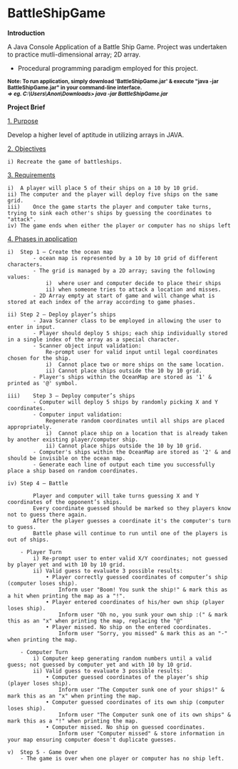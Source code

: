 # BattleShipGame
 <b>Introduction</b>
 
 A Java Console Application of a Battle Ship Game. Project was undertaken to practice mutli-dimensional array; 2D array.
 - Procedural programming paradigm employed for this project.
 
 <sup><b>Note: To run application, simply download 'BattleShipGame.jar' & execute "java -jar BattleShipGame.jar" in your command-line interface.</b></sup>
 </br><sup><b><i>=> eg. C:\Users\Anon\Downloads> java -jar BattleShipGame.jar</i></b></sup>
 
 
 <b>Project Brief</b>
 
 <u>1. Purpose</u>
 
 Develop a higher level of aptitude in utilizing arrays in JAVA. 
 
 
 <u>2. Objectives</u>
 
 	i) Recreate the game of battleships. 
 
 
 <u>3. Requirements</u>
 
 	i)	A player will place 5 of their ships on a 10 by 10 grid. 
 	ii)	The computer and the player will deploy five ships on the same grid. 
 	iii)	Once the game starts the player and computer take turns, trying to sink each other's ships by guessing the coordinates to "attack". 
 	iv)	The game ends when either the player or computer has no ships left
 
 
 <u>4. Phases in application</u>
 
 	i)	Step 1 – Create the ocean map
			- ocean map is represented by a 10 by 10 grid of different characters. 
			- The grid is managed by a 2D array; saving the following values:
				i)  where user and computer decide to place their ships
				ii) when someone tries to attack a location and misses. 
			- 2D Array empty at start of game and will change what is stored at each index of the array according to game phases.
 
 	ii)	Step 2 – Deploy player’s ships
			- Java Scanner class to be employed in allowing the user to enter in input.
			- Player should deploy 5 ships; each ship individually stored in a single index of the array as a special character.
			- Scanner object input validation:
				Re-prompt user for valid input until legal coordinates chosen for the ship.
				i)  Cannot place two or more ships on the same location.
				ii) Cannot place ships outside the 10 by 10 grid.
			- Player's ships within the OceanMap are stored as '1' & printed as '@' symbol.
 
 	iii)	Step 3 – Deploy computer’s ships
			- Computer will deploy 5 ships by randomly picking X and Y coordinates.
			- Computer input validation:
				Regenerate random coordinates until all ships are placed appropriately.
				i)  Cannot place ship on a location that is already taken by another existing player/computer ship.
				ii) Cannot place ships outside the 10 by 10 grid.
			- Computer's ships within the OceanMap are stored as '2' & and should be invisible on the ocean map.
			- Generate each line of output each time you successfully place a ship based on random coordinates.
 
 	iv)	Step 4 – Battle
 		
			Player and computer will take turns guessing X and Y coordinates of the opponent’s ships. 
			Every coordinate guessed should be marked so they players know not to guess there again.
			After the player guesses a coordinate it's the computer's turn to guess.				
			Battle phase will continue to run until one of the players is out of ships.
 
 		- Player Turn
 			i) Re-prompt user to enter valid X/Y coordinates; not guessed by player yet and with 10 by 10 grid.
 			ii) Valid guess to evaluate 3 possible results:
 				• Player correctly guessed coordinates of computer’s ship (computer loses ship).
 					Inform user "Boom! You sunk the ship!" & mark this as a hit when printing the map as a "!".
 				• Player entered coordinates of his/her own ship (player loses ship).
 					Inform user "Oh no, you sunk your own ship :(" & mark this as an "x" when printing the map, replacing the "@"
 				• Player missed. No ship on the entered coordinates.
 					Inform user "Sorry, you missed" & mark this as an "-" when printing the map.
 		
 		- Computer Turn
 			i) Computer keep generating random numbers until a valid guess; not guessed by computer yet and with 10 by 10 grid.
 			ii) Valid guess to evaluate 3 possible results:
 				• Computer guessed coordinates of the player’s ship (player loses ship).
 					Inform user "The Computer sunk one of your ships!" & mark this as an "x" when printing the map.
 				• Computer guessed coordinates of its own ship (computer loses ship).
 					Inform user "The Computer sunk one of its own ships" & mark this as a "!" when printing the map.
 				• Computer missed. No ship on guessed coordinates.
 					Inform user "Computer missed" & store information in your map ensuring computer doesn't duplicate guesses.
 
 	v)	Step 5 - Game Over
 		- The game is over when one player or computer has no ship left.
